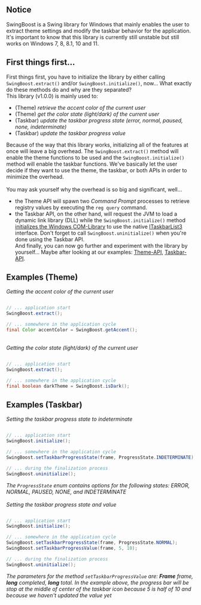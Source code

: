 Notice
---

SwingBoost is a Swing library for Windows that mainly enables the user to extract theme settings and modify the taskbar behavior for the application. 
It's important to know that this library is currently still unstable but still works on Windows 7, 8, 8.1, 10 and 11.

First things first...
---

First things first, you have to initialize the library by either calling `SwingBoost.extract()` and/or `SwingBoost.initialize()`, 
now... What exactly do these methods do and why are they separated?
\
This library (v1.0.0) is mainly used to: 
* (Theme) _retrieve the accent color of the current user_
* (Theme) _get the color state (light/dark) of the current user_
* (Taskbar) _update the taskbar progress state (error, normal, paused, none, indeterminate)_
* (Taskbar) _update the taskbar progress value_

Because of the way that this library works, initializing all of the features at once will leave a big overhead.
The `SwingBoost.extract()` method will enable the theme functions to be used and the `SwingBoost.initialize()` method will enable the taskbar functions.
We've basically let the user decide if they want to use the theme, the taskbar, or both APIs in order to minimize the overhead.
\
\
You may ask yourself why the overhead is so big and significant, well...
* the Theme API will spawn two *Command Prompt* processes to retrieve registry values by executing the `reg query` command.
* the Taskbar API, on the other hand, will request the JVM to load a dynamic link library (DLL) while the `SwingBoost.initialize()` method [initializes the Windows COM-Library](https://learn.microsoft.com/en-us/windows/win32/api/objbase/nf-objbase-coinitialize) to use the native [ITaskbarList3](https://learn.microsoft.com/en-us/windows/win32/api/shobjidl_core/nn-shobjidl_core-itaskbarlist3) interface.
Don't forget to call `SwingBoost.uninitialize()` when you're done using the Taskbar API.
\
And finally, you can now go further and experiment with the library by yourself... Maybe after looking at our examples: [Theme-API](#examples-theme), [Taskbar-API](#examples-taskbar).

Examples (Theme)
---

_*Getting the accent color of the current user*_
```java

// ... application start
SwingBoost.extract();

// ... somewhere in the application cycle
final Color accentColor = SwingBoost.getAccent();

```
\
_*Getting the color state (light/dark) of the current user*_
```java

// ... application start
SwingBoost.extract();

// ... somewhere in the application cycle
final boolean darkTheme = SwingBoost.isDark();

```

Examples (Taskbar)
---

_*Setting the taskbar progress state to indeterminate*_
```java

// ... application start
SwingBoost.initialize();

// ... somewhere in the application cycle
SwingBoost.setTaskbarProgressState(frame, ProgressState.INDETERMINATE);

// ... during the finalization process
SwingBoost.uninitialize();

```
_The `ProgressState` enum contains options for the following states: ERROR, NORMAL, PAUSED, NONE, and INDETERMINATE_
\
\
_*Setting the taskbar progress state and value*_
```java

// ... application start
SwingBoost.initialize();

// ... somewhere in the application cycle
SwingBoost.setTaskbarProgressState(frame, ProgressState.NORMAL);
SwingBoost.setTaskbarProgressValue(frame, 5, 10);

// ... during the finalization process
SwingBoost.uninitialize();

```
_The parameters for the method `setTaskbarProgressValue` are: **Frame** frame, **long** completed, **long** total. In the example above, the progress bar will be stop at the middle of center of the taskbar icon because 5 is half of 10 and because we haven't updated the value yet_

